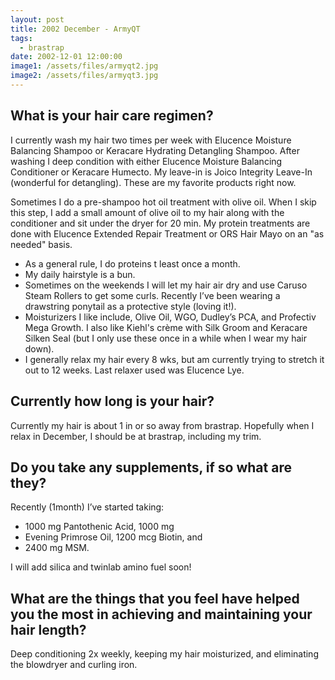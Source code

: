 ```yaml
---
layout: post
title: 2002 December - ArmyQT
tags:
  - brastrap
date: 2002-12-01 12:00:00
image1: /assets/files/armyqt2.jpg
image2: /assets/files/armyqt3.jpg
---
```

## What is your hair care regimen?

I currently wash my hair two times per week with Elucence Moisture Balancing Shampoo or Keracare Hydrating Detangling Shampoo. After washing I deep condition with either Elucence Moisture Balancing Conditioner or Keracare Humecto. My leave-in is Joico Integrity Leave-In (wonderful for detangling). These are my favorite products right now.

Sometimes I do a pre-shampoo hot oil treatment with olive oil. When I skip this step, I add a small amount of olive oil to my hair along with the conditioner and sit under the dryer for 20 min. My protein treatments are done with Elucence Extended Repair Treatment or ORS Hair Mayo on an "as needed" basis.

* As a general rule, I do proteins t least once a month.
* My daily hairstyle is a bun.
* Sometimes on the weekends I will let my hair air dry and use Caruso Steam Rollers to get some curls. Recently I’ve been wearing a drawstring ponytail as a protective style (loving it!).
* Moisturizers I like include, Olive Oil, WGO, Dudley’s PCA, and Profectiv Mega Growth. I also like Kiehl's crème with Silk Groom and Keracare Silken Seal (but I only use these once in a while when I wear my hair down).
* I generally relax my hair every 8 wks, but am currently trying to stretch it out to 12 weeks. Last relaxer used was Elucence Lye.

## Currently how long is your hair?

Currently my hair is about 1 in or so away from brastrap. Hopefully when I relax in December, I should be at brastrap, including my trim.

## Do you take any supplements, if so what are they?

Recently (1month) I’ve started taking:

* 1000 mg Pantothenic Acid, 1000 mg
* Evening Primrose Oil, 1200 mcg Biotin, and
* 2400 mg MSM.

I will add silica and twinlab amino fuel soon!

## What are the things that you feel have helped you the most in achieving and maintaining your hair length?

Deep conditioning 2x weekly, keeping my hair moisturized, and eliminating the blowdryer and curling iron.
